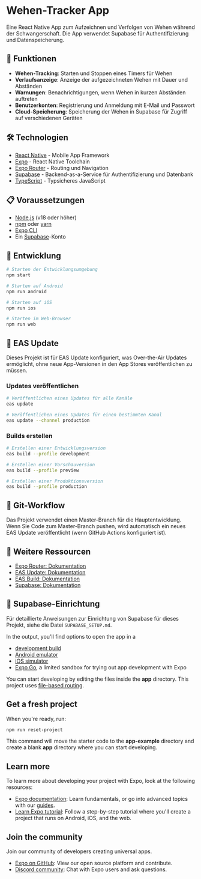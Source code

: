 # Wehen-Tracker App

Eine React Native App zum Aufzeichnen und Verfolgen von Wehen während der Schwangerschaft. Die App verwendet Supabase für Authentifizierung und Datenspeicherung.

## 🚀 Funktionen

- **Wehen-Tracking**: Starten und Stoppen eines Timers für Wehen
- **Verlaufsanzeige**: Anzeige der aufgezeichneten Wehen mit Dauer und Abständen
- **Warnungen**: Benachrichtigungen, wenn Wehen in kurzen Abständen auftreten
- **Benutzerkonten**: Registrierung und Anmeldung mit E-Mail und Passwort
- **Cloud-Speicherung**: Speicherung der Wehen in Supabase für Zugriff auf verschiedenen Geräten

## 🛠️ Technologien

- [React Native](https://reactnative.dev/) - Mobile App Framework
- [Expo](https://expo.dev/) - React Native Toolchain
- [Expo Router](https://docs.expo.dev/router/introduction/) - Routing und Navigation
- [Supabase](https://supabase.com/) - Backend-as-a-Service für Authentifizierung und Datenbank
- [TypeScript](https://www.typescriptlang.org/) - Typsicheres JavaScript

## 📋 Voraussetzungen

- [Node.js](https://nodejs.org/) (v18 oder höher)
- [npm](https://www.npmjs.com/) oder [yarn](https://yarnpkg.com/)
- [Expo CLI](https://docs.expo.dev/workflow/expo-cli/)
- Ein [Supabase](https://supabase.com/)-Konto

## 🚀 Entwicklung

```sh
# Starten der Entwicklungsumgebung
npm start

# Starten auf Android
npm run android

# Starten auf iOS
npm run ios

# Starten im Web-Browser
npm run web
```

## 📱 EAS Update

Dieses Projekt ist für EAS Update konfiguriert, was Over-the-Air Updates ermöglicht, ohne neue App-Versionen in den App Stores veröffentlichen zu müssen.

### Updates veröffentlichen

```sh
# Veröffentlichen eines Updates für alle Kanäle
eas update

# Veröffentlichen eines Updates für einen bestimmten Kanal
eas update --channel production
```

### Builds erstellen

```sh
# Erstellen einer Entwicklungsversion
eas build --profile development

# Erstellen einer Vorschauversion
eas build --profile preview

# Erstellen einer Produktionsversion
eas build --profile production
```

## 🔄 Git-Workflow

Das Projekt verwendet einen Master-Branch für die Hauptentwicklung. Wenn Sie Code zum Master-Branch pushen, wird automatisch ein neues EAS Update veröffentlicht (wenn GitHub Actions konfiguriert ist).

## 📝 Weitere Ressourcen

- [Expo Router: Dokumentation](https://docs.expo.dev/router/introduction/)
- [EAS Update: Dokumentation](https://docs.expo.dev/eas-update/introduction/)
- [EAS Build: Dokumentation](https://docs.expo.dev/build/introduction/)
- [Supabase: Dokumentation](https://supabase.com/docs)

## 🔧 Supabase-Einrichtung

Für detaillierte Anweisungen zur Einrichtung von Supabase für dieses Projekt, siehe die Datei `SUPABASE_SETUP.md`.

In the output, you'll find options to open the app in a

- [development build](https://docs.expo.dev/develop/development-builds/introduction/)
- [Android emulator](https://docs.expo.dev/workflow/android-studio-emulator/)
- [iOS simulator](https://docs.expo.dev/workflow/ios-simulator/)
- [Expo Go](https://expo.dev/go), a limited sandbox for trying out app development with Expo

You can start developing by editing the files inside the **app** directory. This project uses [file-based routing](https://docs.expo.dev/router/introduction).

## Get a fresh project

When you're ready, run:

```bash
npm run reset-project
```

This command will move the starter code to the **app-example** directory and create a blank **app** directory where you can start developing.

## Learn more

To learn more about developing your project with Expo, look at the following resources:

- [Expo documentation](https://docs.expo.dev/): Learn fundamentals, or go into advanced topics with our [guides](https://docs.expo.dev/guides).
- [Learn Expo tutorial](https://docs.expo.dev/tutorial/introduction/): Follow a step-by-step tutorial where you'll create a project that runs on Android, iOS, and the web.

## Join the community

Join our community of developers creating universal apps.

- [Expo on GitHub](https://github.com/expo/expo): View our open source platform and contribute.
- [Discord community](https://chat.expo.dev): Chat with Expo users and ask questions.
